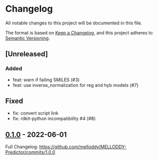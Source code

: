 # Changelog

All notable changes to this project will be documented in this file.

The format is based on [Keep a Changelog](https://keepachangelog.com/en/1.0.0/),
and this project adheres to [Semantic Versioning](https://semver.org/spec/v2.0.0.html).

## [Unreleased]

### Added

- feat: warn if failing SMILES (#3)
- feat: use inverse_normalization for reg and hyb models (#7)

## Fixed

- fix: convert script link
- fix: rdkit-python incompatibility #4 (#8)

## [0.1.0](https://github.com/melloddy/MELLODDY-Predictor/releases/tag/1.0.0) - 2022-06-01

Full Changelog: https://github.com/melloddy/MELLODDY-Predictor/commits/1.0.0
